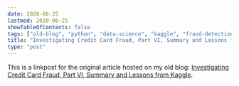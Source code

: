 ```yaml
---
date: 2020-06-25
lastmod: 2020-06-25
showTableOfContents: false
tags: ["old-blog", "python", "data-science", "kaggle", "fraud-detection", "credit-card-fraud"]
title: "Investigating Credit Card Fraud, Part VI, Summary and Lessons from Kaggle"
type: "post"
---
```


This is a linkpost for the original article hosted on my old blog: [Investigating Credit Card Fraud, Part VI, Summary and Lessons from Kaggle](https://lovkush-a.github.io/python/data%20science/2020/06/25/creditcard6.html). 